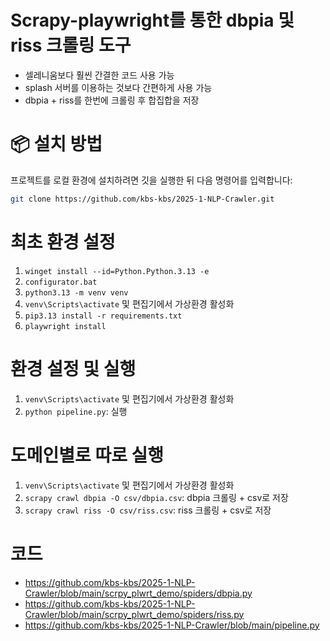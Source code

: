 # Scrapy-playwright를 통한 dbpia 및 riss 크롤링 도구
- 셀레니움보다 훨씬 간결한 코드 사용 가능
- splash 서버를 이용하는 것보다 간편하게 사용 가능
- dbpia + riss를 한번에 크롤링 후 합집합을 저장

# 📦 설치 방법
프로젝트를 로컬 환경에 설치하려면 깃을 실행한 뒤 다음 명령어를 입력합니다:
```bash
git clone https://github.com/kbs-kbs/2025-1-NLP-Crawler.git
```

# 최초 환경 설정
1. `winget install --id=Python.Python.3.13 -e`
2. `configurator.bat`
3. `python3.13 -m venv venv`
4. `venv\Scripts\activate` 및 편집기에서 가상환경 활성화
5. `pip3.13 install -r requirements.txt`
6. `playwright install`

# 환경 설정 및 실행
1. `venv\Scripts\activate` 및 편집기에서 가상환경 활성화
2. `python pipeline.py`: 실행

# 도메인별로 따로 실행
1. `venv\Scripts\activate` 및 편집기에서 가상환경 활성화
2. `scrapy crawl dbpia -O csv/dbpia.csv`: dbpia 크롤링 + csv로 저장
3. `scrapy crawl riss -O csv/riss.csv`: riss 크롤링 + csv로 저장


# 코드
- https://github.com/kbs-kbs/2025-1-NLP-Crawler/blob/main/scrpy_plwrt_demo/spiders/dbpia.py
- https://github.com/kbs-kbs/2025-1-NLP-Crawler/blob/main/scrpy_plwrt_demo/spiders/riss.py
- https://github.com/kbs-kbs/2025-1-NLP-Crawler/blob/main/pipeline.py
